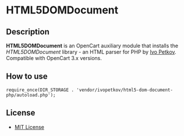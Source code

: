 # HTML5DOMDocument

## Description
**HTML5DOMDocument** is an OpenCart auxiliary module that installs the *HTML5DOMDocument* library - an HTML parser for PHP by [Ivo Petkov](https://github.com/ivopetkov/html5-dom-document-php).  
Compatible with OpenCart 3.x versions.

## How to use
```
require_once(DIR_STORAGE . 'vendor/ivopetkov/html5-dom-document-php/autoload.php');
```

## License
* [MIT License](../LICENSE.txt)

